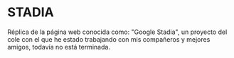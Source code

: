 # STADIA
Réplica de la página web conocida como: "Google Stadia", un proyecto del cole con el que he estado trabajando con mis compañeros y mejores amigos, todavía  no está terminada.
